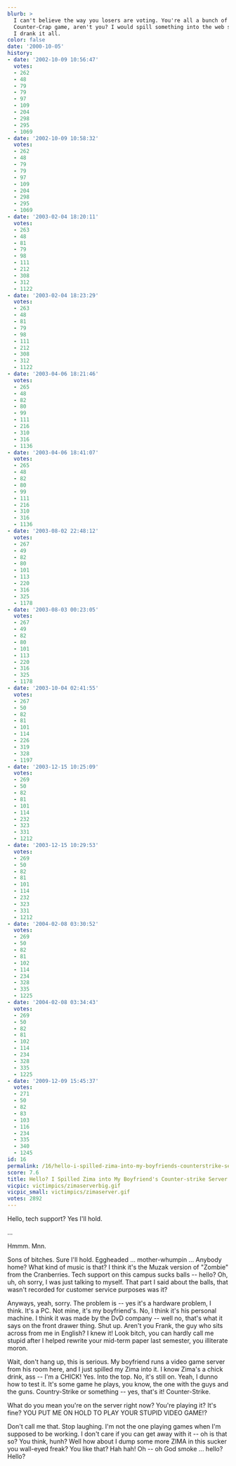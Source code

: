 ```yaml
---
blurb: >
  I can't believe the way you losers are voting. You're all a bunch of fans of that
  Counter-Crap game, aren't you? I would spill something into the web servers, but
  I drank it all.
color: false
date: '2000-10-05'
history:
- date: '2002-10-09 10:56:47'
  votes:
  - 262
  - 48
  - 79
  - 79
  - 97
  - 109
  - 204
  - 298
  - 295
  - 1069
- date: '2002-10-09 10:58:32'
  votes:
  - 262
  - 48
  - 79
  - 79
  - 97
  - 109
  - 204
  - 298
  - 295
  - 1069
- date: '2003-02-04 18:20:11'
  votes:
  - 263
  - 48
  - 81
  - 79
  - 98
  - 111
  - 212
  - 308
  - 312
  - 1122
- date: '2003-02-04 18:23:29'
  votes:
  - 263
  - 48
  - 81
  - 79
  - 98
  - 111
  - 212
  - 308
  - 312
  - 1122
- date: '2003-04-06 18:21:46'
  votes:
  - 265
  - 48
  - 82
  - 80
  - 99
  - 111
  - 216
  - 310
  - 316
  - 1136
- date: '2003-04-06 18:41:07'
  votes:
  - 265
  - 48
  - 82
  - 80
  - 99
  - 111
  - 216
  - 310
  - 316
  - 1136
- date: '2003-08-02 22:48:12'
  votes:
  - 267
  - 49
  - 82
  - 80
  - 101
  - 113
  - 220
  - 316
  - 325
  - 1178
- date: '2003-08-03 00:23:05'
  votes:
  - 267
  - 49
  - 82
  - 80
  - 101
  - 113
  - 220
  - 316
  - 325
  - 1178
- date: '2003-10-04 02:41:55'
  votes:
  - 267
  - 50
  - 82
  - 81
  - 101
  - 114
  - 226
  - 319
  - 328
  - 1197
- date: '2003-12-15 10:25:09'
  votes:
  - 269
  - 50
  - 82
  - 81
  - 101
  - 114
  - 232
  - 323
  - 331
  - 1212
- date: '2003-12-15 10:29:53'
  votes:
  - 269
  - 50
  - 82
  - 81
  - 101
  - 114
  - 232
  - 323
  - 331
  - 1212
- date: '2004-02-08 03:30:52'
  votes:
  - 269
  - 50
  - 82
  - 81
  - 102
  - 114
  - 234
  - 328
  - 335
  - 1225
- date: '2004-02-08 03:34:43'
  votes:
  - 269
  - 50
  - 82
  - 81
  - 102
  - 114
  - 234
  - 328
  - 335
  - 1225
- date: '2009-12-09 15:45:37'
  votes:
  - 271
  - 50
  - 82
  - 83
  - 103
  - 116
  - 234
  - 335
  - 340
  - 1245
id: 16
permalink: /16/hello-i-spilled-zima-into-my-boyfriends-counterstrike-server/
score: 7.6
title: Hello? I Spilled Zima into My Boyfriend's Counter-strike Server
vicpic: victimpics/zimaserverbig.gif
vicpic_small: victimpics/zimaserver.gif
votes: 2892
---
```


Hello, tech support? Yes I'll hold.

...

Hmmm. Mnn.

Sons of bitches. Sure I'll hold. Eggheaded ... mother-whumpin ...
Anybody home? What kind of music is that? I think it's the Muzak version
of "Zombie" from the Cranberries. Tech support on this campus sucks
balls -- hello? Oh, uh, oh sorry, I was just talking to myself. That
part I said about the balls, that wasn't recorded for customer service
purposes was it?

Anyways, yeah, sorry. The problem is -- yes it's a hardware problem, I
think. It's a PC. Not mine, it's my boyfriend's. No, I think it's his
personal machine. I think it was made by the DvD company -- well no,
that's what it says on the front drawer thing. Shut up. Aren't you
Frank, the guy who sits across from me in English? I knew it! Look
bitch, you can hardly call me stupid after I helped rewrite your
mid-term paper last semester, you illiterate moron.

Wait, don't hang up, this is serious. My boyfriend runs a video game
server from his room here, and I just spilled my Zima into it. I know
Zima's a chick drink, ass -- I'm a CHICK! Yes. Into the top. No, it's
still on. Yeah, I dunno how to test it. It's some game he plays, you
know, the one with the guys and the guns. Country-Strike or something --
yes, that's it! Counter-Strike.

What do you mean you're on the server right now? You're playing it? It's
fine? YOU PUT ME ON HOLD TO PLAY YOUR STUPID VIDEO GAME!?

Don't call me that. Stop laughing. I'm not the one playing games when
I'm supposed to be working. I don't care if you can get away with it --
oh is that so? You think, hunh? Well how about I dump some more ZIMA in
this sucker you wall-eyed freak? You like that? Hah hah! Oh -- oh God
smoke ... hello? Hello?